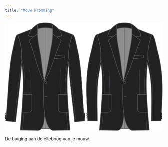 ```yaml
---
title: "Mouw kromming"
---
```


![Mouw kromming](sleevebend.svg)

De buiging aan de elleboog van je mouw.




